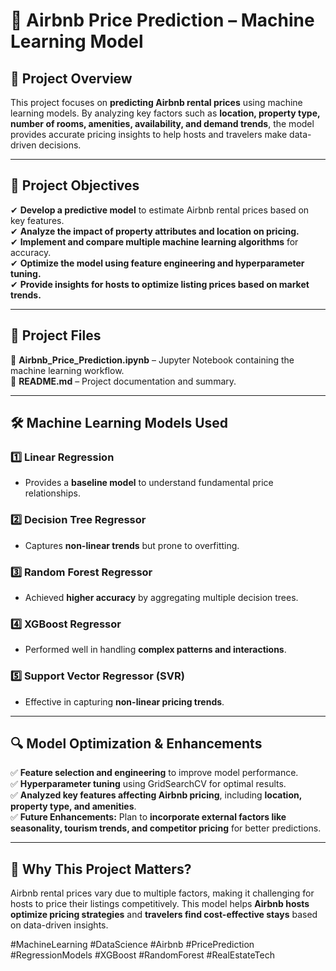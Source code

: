# 🏡 **Airbnb Price Prediction – Machine Learning Model**  

## 📌 **Project Overview**  
This project focuses on **predicting Airbnb rental prices** using machine learning models. By analyzing key factors such as **location, property type, number of rooms, amenities, availability, and demand trends**, the model provides accurate pricing insights to help hosts and travelers make data-driven decisions.  

---

## 🎯 **Project Objectives**  
✔ **Develop a predictive model** to estimate Airbnb rental prices based on key features.  
✔ **Analyze the impact of property attributes and location on pricing.**  
✔ **Implement and compare multiple machine learning algorithms** for accuracy.  
✔ **Optimize the model using feature engineering and hyperparameter tuning.**  
✔ **Provide insights for hosts to optimize listing prices based on market trends.**  

---

## 📂 **Project Files**  
📌 **Airbnb_Price_Prediction.ipynb** – Jupyter Notebook containing the machine learning workflow.  
📌 **README.md** – Project documentation and summary.  

---

## 🛠️ **Machine Learning Models Used**  

### **1️⃣ Linear Regression**  
- Provides a **baseline model** to understand fundamental price relationships.  

### **2️⃣ Decision Tree Regressor**  
- Captures **non-linear trends** but prone to overfitting.  

### **3️⃣ Random Forest Regressor**  
- Achieved **higher accuracy** by aggregating multiple decision trees.  

### **4️⃣ XGBoost Regressor**  
- Performed well in handling **complex patterns and interactions**.  

### **5️⃣ Support Vector Regressor (SVR)**  
- Effective in capturing **non-linear pricing trends**.  

---

## 🔍 **Model Optimization & Enhancements**  
✅ **Feature selection and engineering** to improve model performance.  
✅ **Hyperparameter tuning** using GridSearchCV for optimal results.  
✅ **Analyzed key features affecting Airbnb pricing**, including **location, property type, and amenities**.  
✅ **Future Enhancements:** Plan to **incorporate external factors like seasonality, tourism trends, and competitor pricing** for better predictions.  

---

## 🚀 **Why This Project Matters?**  
Airbnb rental prices vary due to multiple factors, making it challenging for hosts to price their listings competitively. This model helps **Airbnb hosts optimize pricing strategies** and **travelers find cost-effective stays** based on data-driven insights.  

#MachineLearning #DataScience #Airbnb #PricePrediction #RegressionModels #XGBoost #RandomForest #RealEstateTech
